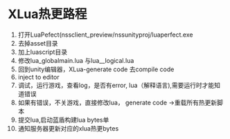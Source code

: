 # XLua热更路程

1. 打开LuaPefect\(nssclient\_preview/nssunityproj/luaperfect.exe
2. 去掉asset目录
3.  加上luascript目录
4. 修改lua_globalmain.lua 与lua_\_logical.lua
5. 回到unity编辑器，XLua-generate code 去compile code
6. inject to editor
7. 调试，运行游戏，查看log，是否有error, lua（解释语言\),需要运行时才能知道错误
8. 如果有错误，不关游戏，直接修改lua， generate code -&gt;重载所有热更新脚本
9. 提交lua,启动蓝盾构建lua bytes单
10.  通知服务器更新对应的xlua热更bytes

